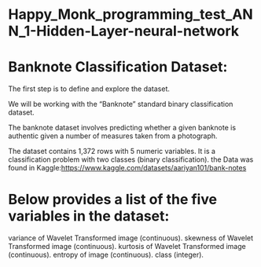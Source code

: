 # Happy_Monk_programming_test_ANN_1-Hidden-Layer-neural-network
# Banknote Classification Dataset:
The first step is to define and explore the dataset.

We will be working with the “Banknote” standard binary classification dataset.

The banknote dataset involves predicting whether a given banknote is authentic given a number of measures taken from a photograph.

The dataset contains 1,372 rows with 5 numeric variables. It is a classification problem with two classes (binary classification). the Data was found in Kaggle:https://www.kaggle.com/datasets/aariyan101/bank-notes

# Below provides a list of the five variables in the dataset:
variance of Wavelet Transformed image (continuous).
skewness of Wavelet Transformed image (continuous).
kurtosis of Wavelet Transformed image (continuous).
entropy of image (continuous).
class (integer).

